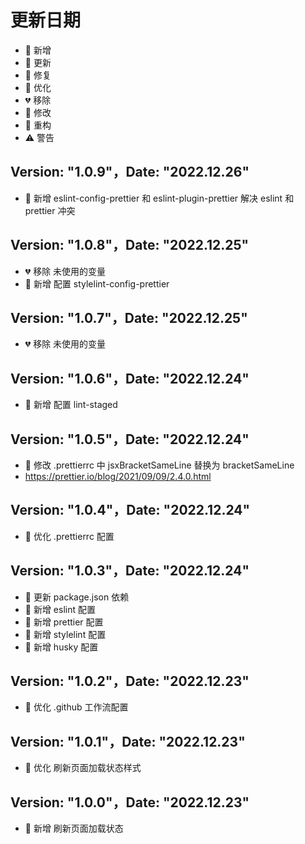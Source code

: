 # 更新日期

-   🎉 新增
-   🌟 更新
-   🐞 修复
-   🎯 优化
-   💔 移除
-   🚧 修改
-   🌈 重构
-   ⚠️ 警告

## Version: "1.0.9"，Date: "2022.12.26"

-   🎉 新增 eslint-config-prettier 和 eslint-plugin-prettier 解决 eslint 和 prettier 冲突

## Version: "1.0.8"，Date: "2022.12.25"

-   💔 移除 未使用的变量
-   🎉 新增 配置 stylelint-config-prettier

## Version: "1.0.7"，Date: "2022.12.25"

-   💔 移除 未使用的变量

## Version: "1.0.6"，Date: "2022.12.24"

-   🎉 新增 配置 lint-staged

## Version: "1.0.5"，Date: "2022.12.24"

-   🚧 修改 .prettierrc 中 jsxBracketSameLine 替换为 bracketSameLine
-   https://prettier.io/blog/2021/09/09/2.4.0.html

## Version: "1.0.4"，Date: "2022.12.24"

-   🎯 优化 .prettierrc 配置

## Version: "1.0.3"，Date: "2022.12.24"

-   🌟 更新 package.json 依赖
-   🎉 新增 eslint 配置
-   🎉 新增 prettier 配置
-   🎉 新增 stylelint 配置
-   🎉 新增 husky 配置

## Version: "1.0.2"，Date: "2022.12.23"

-   🎯 优化 .github 工作流配置

## Version: "1.0.1"，Date: "2022.12.23"

-   🎯 优化 刷新页面加载状态样式

## Version: "1.0.0"，Date: "2022.12.23"

-   🎉 新增 刷新页面加载状态
